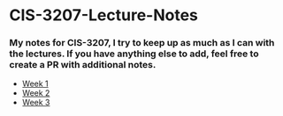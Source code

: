 # CIS-3207-Lecture-Notes

### My notes for CIS-3207, I try to keep up as much as I can with the lectures. If you have anything else to add, feel free to create a PR with additional notes. 

- [Week 1](https://github.com/ColinHarker/CIS-3207-Lecture-Notes/blob/main/Week%201%20-%20OS%20as%20a%20resource%20manager.md)
- [Week 2](https://github.com/ColinHarker/CIS-3207-Lecture-Notes/blob/main/Week%202%20-%20Virtualizing%20the%20CPU.md)
- [Week 3](https://github.com/ColinHarker/CIS-3207-Lecture-Notes/blob/main/Week%203%20-%20Virtualizing%20the%20CPU%20cont.%20Time%20Sharing.md)